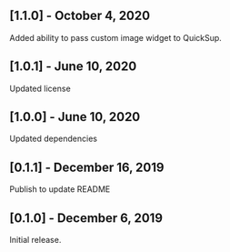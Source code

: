 ## [1.1.0] - October 4, 2020

Added ability to pass custom image widget to QuickSup.

## [1.0.1] - June 10, 2020

Updated license

## [1.0.0] - June 10, 2020

Updated dependencies

## [0.1.1] - December 16, 2019

Publish to update README

## [0.1.0] - December 6, 2019

Initial release.
